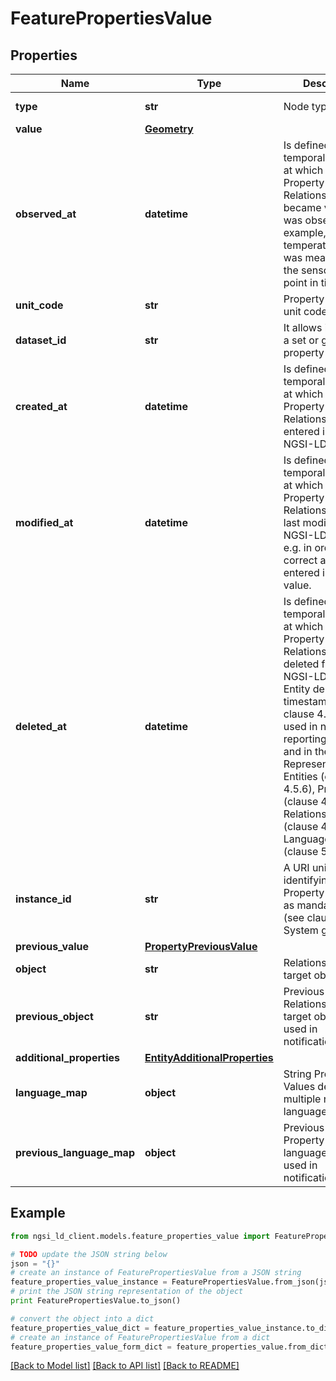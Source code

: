 # FeaturePropertiesValue


## Properties
Name | Type | Description | Notes
------------ | ------------- | ------------- | -------------
**type** | **str** | Node type.  | [optional] [default to 'LanguageProperty']
**value** | [**Geometry**](Geometry.md) |  | [optional] 
**observed_at** | **datetime** | Is defined as the temporal Property at which a certain Property or Relationship became valid or was observed. For example, a temperature Value was measured by the sensor at this point in time.  | [optional] 
**unit_code** | **str** | Property Value&#39;s unit code.  | [optional] 
**dataset_id** | **str** | It allows identifying a set or group of property values.  | [optional] 
**created_at** | **datetime** | Is defined as the temporal Property at which the Entity, Property or Relationship was entered into an NGSI-LD system.  | [optional] [readonly] 
**modified_at** | **datetime** | Is defined as the temporal Property at which the Entity, Property or Relationship was last modified in an NGSI-LD system, e.g. in order to correct a previously entered incorrect value.  | [optional] [readonly] 
**deleted_at** | **datetime** | Is defined as the temporal Property at which the Entity, Property or Relationship was deleted from an NGSI-LD system.  Entity deletion timestamp. See clause 4.8 It is only used in notifications reporting deletions and in the Temporal Representation of Entities (clause 4.5.6), Properties (clause 4.5.7), Relationships (clause 4.5.8) and LanguageProperties (clause 5.2.32).  | [optional] [readonly] 
**instance_id** | **str** | A URI uniquely identifying a Property instance, as mandated by (see clause 4.5.7). System generated.  | [optional] [readonly] 
**previous_value** | [**PropertyPreviousValue**](PropertyPreviousValue.md) |  | [optional] 
**object** | **str** | Relationship&#39;s target object.  | [optional] 
**previous_object** | **str** | Previous Relationship&#39;s target object. Only used in notifications.  | [optional] [readonly] 
**additional_properties** | [**EntityAdditionalProperties**](EntityAdditionalProperties.md) |  | [optional] 
**language_map** | **object** | String Property Values defined in multiple natural languages.  | [optional] 
**previous_language_map** | **object** | Previous Language Property languageMap. Only used in notifications.  | [optional] [readonly] 

## Example

```python
from ngsi_ld_client.models.feature_properties_value import FeaturePropertiesValue

# TODO update the JSON string below
json = "{}"
# create an instance of FeaturePropertiesValue from a JSON string
feature_properties_value_instance = FeaturePropertiesValue.from_json(json)
# print the JSON string representation of the object
print FeaturePropertiesValue.to_json()

# convert the object into a dict
feature_properties_value_dict = feature_properties_value_instance.to_dict()
# create an instance of FeaturePropertiesValue from a dict
feature_properties_value_form_dict = feature_properties_value.from_dict(feature_properties_value_dict)
```
[[Back to Model list]](../README.md#documentation-for-models) [[Back to API list]](../README.md#documentation-for-api-endpoints) [[Back to README]](../README.md)


